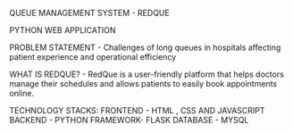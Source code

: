 QUEUE MANAGEMENT SYSTEM - REDQUE

PYTHON WEB APPLICATION

PROBLEM STATEMENT - Challenges of long queues in hospitals affecting patient experience and operational efficiency

 WHAT IS REDQUE? - RedQue is a user-friendly platform that helps doctors manage their schedules and allows patients to easily book appointments online. 

 TECHNOLOGY STACKS:
             FRONTEND - 
                    HTML , CSS AND JAVASCRIPT
              BACKEND - 
                    PYTHON
              FRAMEWORK-
                    FLASK
              DATABASE - 
                    MYSQL
